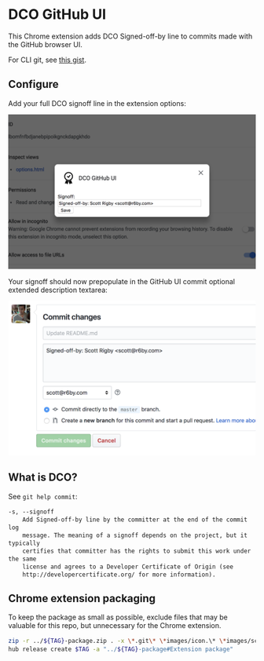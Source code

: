 # DCO GitHub UI

This Chrome extension adds DCO Signed-off-by line to commits made with the GitHub browser UI.

For CLI git, see [this gist](https://gist.github.com/scottrigby/0c043c0bfbbdb5949e2d824fc3adeaa4).

## Configure

Add your full DCO signoff line in the extension options:

![options screenshot](images/screenshot-options.png)

Your signoff should now prepopulate in the GitHub UI commit optional extended description textarea:

![web screenshot](images/screenshot-web.png)

## What is DCO?

See `git help commit`:

```
-s, --signoff
    Add Signed-off-by line by the committer at the end of the commit log
    message. The meaning of a signoff depends on the project, but it typically
    certifies that committer has the rights to submit this work under the same
    license and agrees to a Developer Certificate of Origin (see
    http://developercertificate.org/ for more information).
```

## Chrome extension packaging

To keep the package as small as possible, exclude files that may be valuable for this repo, but unnecessary for the Chrome extension.

```sh
zip -r ../${TAG}-package.zip . -x \*.git\* \*images/icon.\* \*images/screenshot\* \*README\*
hub release create $TAG -a "../${TAG}-package#Extension package"
```
